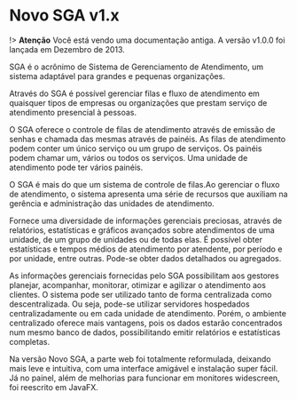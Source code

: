 # Novo SGA v1.x

!> **Atenção** Você está vendo uma documentação antiga. A versão v1.0.0 foi lançada em Dezembro de 2013.

SGA é o acrônimo de Sistema de Gerenciamento de Atendimento, um sistema adaptável para grandes e pequenas organizações.

Através do SGA é possível gerenciar filas e fluxo de atendimento em quaisquer tipos de empresas ou organizações que prestam serviço de atendimento presencial à pessoas.

O SGA oferece o controle de filas de atendimento através de emissão de senhas e chamada das mesmas através de painéis. As filas de atendimento podem conter um único serviço ou um grupo de serviços. Os painéis podem chamar um, vários ou todos os serviços. Uma unidade de atendimento pode ter vários painéis.

O SGA é mais do que um sistema de controle de filas.Ao gerenciar o fluxo de atendimento, o sistema apresenta uma série de recursos que auxiliam na gerência e administração das unidades de atendimento.

Fornece uma diversidade de informações gerenciais preciosas, através de relatórios, estatísticas e gráficos avançados sobre atendimentos de uma unidade, de um grupo de unidades ou de todas elas. É possível obter estatísticas e tempos médios de atendimento por atendente, por período e por unidade, entre outras. Pode-se obter dados detalhados ou agregados.

As informações gerenciais fornecidas pelo SGA possibilitam aos gestores planejar, acompanhar, monitorar, otimizar e agilizar o atendimento aos clientes. O sistema pode ser utilizado tanto de forma centralizada como descentralizada. Ou seja, pode-se utilizar servidores hospedados centralizadamente ou em cada unidade de atendimento. Porém, o ambiente centralizado oferece mais vantagens, pois os dados estarão concentrados num mesmo banco de dados, possibilitando emitir relatórios e estatísticas completas.

Na versão Novo SGA, a parte web foi totalmente reformulada, deixando mais leve e intuitiva, com uma interface amigável e instalação super fácil. Já no painel, além de melhorias para funcionar em monitores widescreen, foi reescrito em JavaFX.

